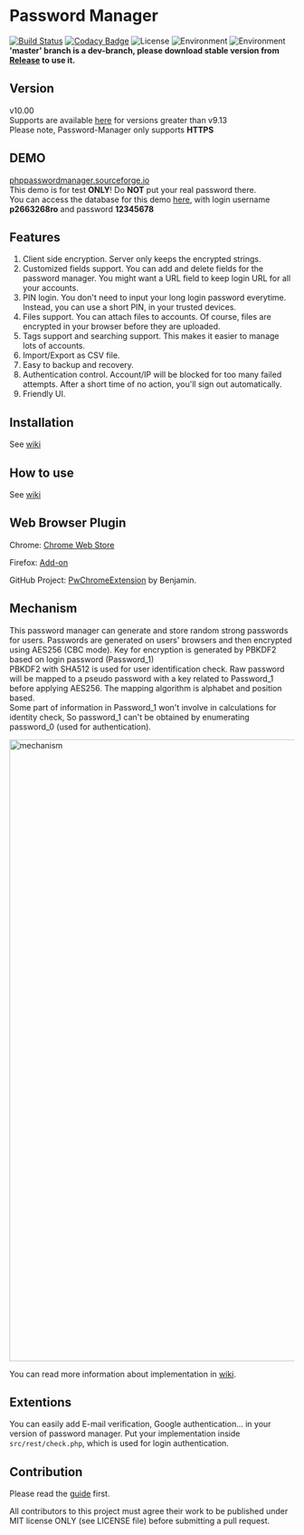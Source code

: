 # Password Manager  
[![Build Status](https://travis-ci.org/zeruniverse/Password-Manager.svg)](https://travis-ci.org/zeruniverse/Password-Manager)
[![Codacy Badge](https://api.codacy.com/project/badge/grade/b5d954be72144355aa258748cfd05bca)](https://www.codacy.com/app/zzy8200/Password-Manager)
![License](https://img.shields.io/github/license/zeruniverse/Password-Manager.svg)
![Environment](https://img.shields.io/badge/PHP-5.5+-blue.svg)
![Environment](https://img.shields.io/badge/MySQL-required-ff69b4.svg)     
**'master' branch is a dev-branch, please download stable version from [Release](https://github.com/zeruniverse/Password-Manager/releases) to use it.**      

## Version  
v10.00  
Supports are available [here](https://github.com/zeruniverse/Password-Manager/issues) for versions greater than v9.13   
Please note, Password-Manager only supports **HTTPS** 
  
## DEMO   
[phppasswordmanager.sourceforge.io](https://phppasswordmanager.sourceforge.io)  
This demo is for test **ONLY**! Do **NOT** put your real password there.  
You can access the database for this demo [here](https://mysql-p.sourceforge.net), with login username **p2663268ro** and password **12345678**   
    
## Features  
1. Client side encryption. Server only keeps the encrypted strings.  
2. Customized fields support. You can add and delete fields for the password manager. You might want a URL field to keep login URL for all your accounts.  
3. PIN login. You don't need to input your long login password everytime. Instead, you can use a short PIN, in your trusted devices.   
4. Files support. You can attach files to accounts. Of course, files are encrypted in your browser before they are uploaded.  
5. Tags support and searching support. This makes it easier to manage lots of accounts.  
6. Import/Export as CSV file.   
7. Easy to backup and recovery.  
8. Authentication control. Account/IP will be blocked for too many failed attempts. After a short time of no action, you'll sign out automatically.  
9. Friendly UI.  
    
## Installation  
See [wiki](https://github.com/zeruniverse/Password-Manager/wiki/Installation)   
  
## How to use
See [wiki](https://github.com/zeruniverse/Password-Manager/wiki)  
  
## Web Browser Plugin

Chrome: [Chrome Web Store](https://chrome.google.com/webstore/detail/password-manager/mbfjokpccbakbnnpklkcginkalkijkan)

Firefox: [Add-on](https://addons.mozilla.org/en-US/firefox/addon/self-hosted-password-addon/)

GitHub Project: [PwChromeExtension](https://github.com/BenjaminHae/PwChromeExtension) by Benjamin.

## Mechanism 
This password manager can generate and store random strong passwords for users. Passwords are generated on users' browsers and then encrypted using AES256 (CBC mode). Key for encryption is generated by PBKDF2 based on login password (Password_1)   
PBKDF2 with SHA512 is used for user identification check. Raw password will be mapped to a pseudo password with a key related to Password_1 before applying AES256. The mapping algorithm is alphabet and position based.    
Some part of information in Password_1 won't involve in calculations for identity check, So password_1 can't be obtained by enumerating password_0 (used for authentication).  
  
<img width="1098" alt="mechanism" src="https://cloud.githubusercontent.com/assets/4648756/13795540/b0dfde78-eabe-11e5-8407-e5904dad59d2.png">    
  
You can read more information about implementation in [wiki](https://github.com/zeruniverse/Password-Manager/wiki/Mechanism).  
  
## Extentions  
You can easily add E-mail verification, Google authentication... in your version of password manager. Put your implementation inside `src/rest/check.php`, which is used for login authentication.   

## Contribution

Please read the [guide](https://github.com/zeruniverse/Password-Manager/wiki/Contribution) first.

All contributors to this project must agree their work to be published under MIT license ONLY (see LICENSE file) before submitting a pull request.
